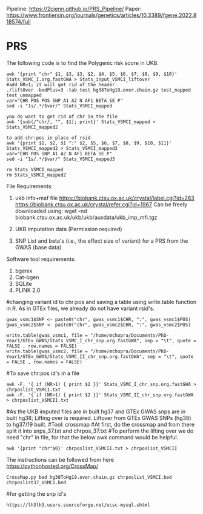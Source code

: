Pipeline: https://2cjenn.github.io/PRS_Pipeline/
Paper: https://www.frontiersin.org/journals/genetics/articles/10.3389/fgene.2022.818574/full
# PRS
The following code is to find the Polygenic risk score in UKB. 
```
awk '{print "chr" $1, $3, $3, $2, $4, $5, $6, $7, $8, $9, $10}' Stats_VSMC_I.org.fastGWA > Stats_input_VSMCI_liftover 
#add NR>1; it will get rid of the header. 
./liftOver -bedPlus=3 -tab test hg38ToHg19.over.chain.gz test_mapped test_unmapped
var="CHR POS POS SNP A1 A2 N AF1 BETA SE P"
sed -i "1s/.*/$var/" Stats_VSMCI_mapped

you do want to get rid of chr in the file
awk '{sub(/^chr/, "", $1); print}' Stats_VSMCI_mapped > Stats_VSMCI_mapped2

to add chr:pos in place of rsid
awk '{print $1, $2, $1 ":" $2, $5, $6, $7, $8, $9, $10, $11}' Stats_VSMCI_mapped2 > Stats_VSMCI_mapped3
var="CHR POS SNP A1 A2 N AF1 BETA SE P"
sed -i "1s/.*/$var/" Stats_VSMCI_mapped3

rm Stats_VSMCI_mapped
rm Stats_VSMCI_mapped2

```
File Requirements:
1. ukb info+maf file
   https://biobank.ctsu.ox.ac.uk/crystal/label.cgi?id=263
   https://biobank.ctsu.ox.ac.uk/crystal/refer.cgi?id=1967
Can be freely downloaded using:  wget  -nd  biobank.ctsu.ox.ac.uk/ukb/ukb/auxdata/ukb_imp_mfi.tgz

2. UKB imputation data (Permission required)
3. SNP List and beta's (i.e., the effect size of variant) for a PRS from the GWAS (base data)

Software tool requirements:
1. bgenix
2. Cat-bgen
3. SQLite
4. PLINK 2.0

#changing variant id to chr:pos and saving a table using write.table function in R. As in GTEx files, we already do not have variant rsid's.
```{r}
gwas_vsmc1$SNP <- paste0("chr", gwas_vsmc1$CHR, ":", gwas_vsmc1$POS)
gwas_vsmc2$SNP <- paste0("chr", gwas_vsmc2$CHR, ":", gwas_vsmc2$POS)
```
```{r}
write.table(gwas_vsmc1, file = "/home/mchopra/Documents/PhD-Year1/GTEx_GWAS/Stats_VSMC_I_chr_snp.org.fastGWA", sep = "\t", quote = FALSE , row.names = FALSE)
write.table(gwas_vsmc2, file = "/home/mchopra/Documents/PhD-Year1/GTEx_GWAS/Stats_VSMC_II_chr_snp.org.fastGWA", sep = "\t", quote = FALSE , row.names = FALSE)
```
#To save chr:pos id's in a file 
```
awk -F, '{ if (NR>1) { print $2 }}' Stats_VSMC_I_chr_snp.org.fastGWA > chrposlist_VSMCI.txt
awk -F, '{ if (NR>1) { print $2 }}' Stats_VSMC_II_chr_snp.org.fastGWA > chrposlist_VSMCII.txt
```
#As the UKB imputed files are in built hg37 and GTEx GWAS snps are in built hg38; Lifting over is required. Liftover from GTEx GWAS SNPs (hg38) to hg37/19 built. 
#Tool: crossmap 
#At first, do the crossmap and from there split it into snps_37.txt and chrpos_37.txt
#To perform the lifting over we do need "chr" in file, for that the below awk command would be helpful. 
```
awk '{print "chr"$0}' chrposlist_VSMCII.txt > chrposlist_VSMCII
```
The instructions can be followed from here https://pythonhosted.org/CrossMap/
```
CrossMap.py bed hg38ToHg19.over.chain.gz chrposlist_VSMCI.bed chrposlist37_VSMC1.bed
```
#for getting the snp id's
```
https://lh3lh3.users.sourceforge.net/ucsc-mysql.shtml
```

